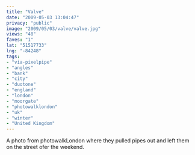 ```yaml
---
title: "Valve"
date: "2009-05-03 13:04:47"
privacy: "public"
image: "2009/05/03/valve/valve.jpg"
views: "48"
faves: "1"
lat: "51517733"
lng: "-84248"
tags:
- "via-pixelpipe"
- "angles"
- "bank"
- "city"
- "duotone"
- "england"
- "london"
- "moorgate"
- "photowalklondon"
- "uk"
- "winter"
- "United Kingdom"
---
```

A photo from photowalkLondon where they pulled pipes out and left them on the street ofer the weekend.<a href="/photos/2009/05/03/valve"></a>
